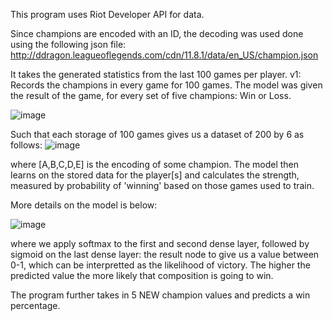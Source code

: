 This program uses Riot Developer API for data. 

Since champions are encoded with an ID, the decoding was used done using the following json file:
http://ddragon.leagueoflegends.com/cdn/11.8.1/data/en_US/champion.json

It takes the generated statistics from the last 100 games per player. 
v1: Records the champions in every game for 100 games. 
The model was given the result of the game, for every set of five champions: Win or Loss. 

![image](https://user-images.githubusercontent.com/34112687/115303267-07b58600-a129-11eb-9cc7-e8d7a7f85687.png)

Such that each storage of 100 games gives us a dataset of 200 by 6 as follows:
![image](https://user-images.githubusercontent.com/34112687/115303285-0edc9400-a129-11eb-8cd0-b16cb2609fab.png)

where [A,B,C,D,E] is the encoding of some champion. 
The model then learns on the stored data for the player[s] and calculates the strength, measured by probability of 'winning' based on those games used to train. 

More details on the model is below:

![image](https://user-images.githubusercontent.com/34112687/115831242-f396b080-a3d6-11eb-87bc-d6ae12c3506f.png)

where we apply softmax to the first and second dense layer, followed by sigmoid on the last dense layer: the result node to give us a value between 0-1, which can be interpretted as the likelihood of victory. 
The higher the predicted value the more likely that composition is going to win.

The program further takes in 5 NEW champion values and predicts a win percentage.

